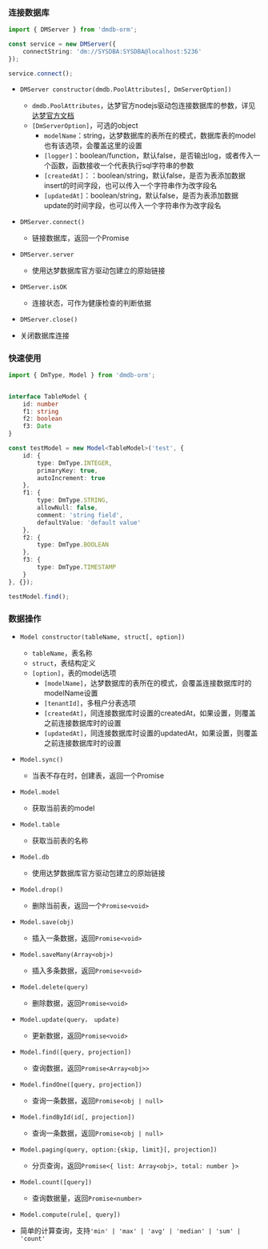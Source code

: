 
### 连接数据库
```typescript
import { DMServer } from 'dmdb-orm';

const service = new DMServer({
    connectString: 'dm://SYSDBA:SYSDBA@localhost:5236'
});

service.connect();
```
- `DMServer constructor(dmdb.PoolAttributes[, DmServerOption])`
  - `dmdb.PoolAttributes`，达梦官方nodejs驱动包连接数据库的参数，详见[达梦官方文档](https://eco.dameng.com/document/dm/zh-cn/pm/nodejs-rogramming-guide.html#10.3.1.3%E5%87%BD%E6%95%B0%E5%8E%9F%E5%9E%8B)
  - `[DmServerOption]`，可选的object
    - `modelName`：string，达梦数据库的表所在的模式，数据库表的model也有该选项，会覆盖这里的设置
    - `[logger]`：boolean/function，默认false，是否输出log，或者传入一个函数，函数接收一个代表执行sql字符串的参数
    - `[createdAt]`：：boolean/string，默认false，是否为表添加数据insert的时间字段，也可以传入一个字符串作为改字段名
    - `[updatedAt]`：boolean/string，默认false，是否为表添加数据update的时间字段，也可以传入一个字符串作为改字段名

- `DMServer.connect()`
  - 链接数据库，返回一个Promise

- `DMServer.server`
  - 使用达梦数据库官方驱动包建立的原始链接

- `DMServer.isOK`
  - 连接状态，可作为健康检查的判断依据

-  `DMServer.close()`
  - 关闭数据库连接

### 快速使用
```typescript
import { DmType, Model } from 'dmdb-orm';


interface TableModel {
    id: number
    f1: string
    f2: boolean
    f3: Date
}

const testModel = new Model<TableModel>('test', {
    id: {
        type: DmType.INTEGER,
        primaryKey: true,
        autoIncrement: true
    },
    f1: {
        type: DmType.STRING,
        allowNull: false,
        comment: 'string field',
        defaultValue: 'default value'
    },
    f2: {
        type: DmType.BOOLEAN
    },
    f3: {
        type: DmType.TIMESTAMP
    }
}, {});

testModel.find();
```

### 数据操作
- `Model constructor(tableName, struct[, option])`
  - `tableName`，表名称
  - `struct`，表结构定义
  - `[option]`，表的model选项
    - `[modelName]`，达梦数据库的表所在的模式，会覆盖连接数据库时的modelName设置
    - `[tenantId]`，多租户分表选项
    - `[createdAt]`，同连接数据库时设置的createdAt，如果设置，则覆盖之前连接数据库时的设置
    - `[updatedAt]`，同连接数据库时设置的updatedAt，如果设置，则覆盖之前连接数据库时的设置

- `Model.sync()`
  - 当表不存在时，创建表，返回一个Promise

- `Model.model`
  - 获取当前表的model

- `Model.table`
  - 获取当前表的名称

- `Model.db`
  - 使用达梦数据库官方驱动包建立的原始链接

- `Model.drop()`
  - 删除当前表，返回一个`Promise<void>`

- `Model.save(obj)`
  - 插入一条数据，返回`Promise<void>`

- `Model.saveMany(Array<obj>)`
  - 插入多条数据，返回`Promise<void>`

- `Model.delete(query)`
  - 删除数据，返回`Promise<void>`

- `Model.update(query， update)`
  - 更新数据，返回`Promise<void>`

<!-- - `Model.upsert()`
  -  -->

- `Model.find([query, projection])`
  - 查询数据，返回`Promise<Array<obj>>`

- `Model.findOne([query, projection])`
  - 查询一条数据，返回`Promise<obj | null>`

- `Model.findById(id[, projection])`
  - 查询一条数据，返回`Promise<obj | null>`

- `Model.paging(query, option:{skip, limit}[, projection])`
  - 分页查询，返回`Promise<{ list: Array<obj>, total: number }>`

- `Model.count([query])`
  - 查询数据量，返回`Promise<number>`

- `Model.compute(rule[, query])`
 - 简单的计算查询，支持`'min' | 'max' | 'avg' | 'median' | 'sum' | 'count'`

